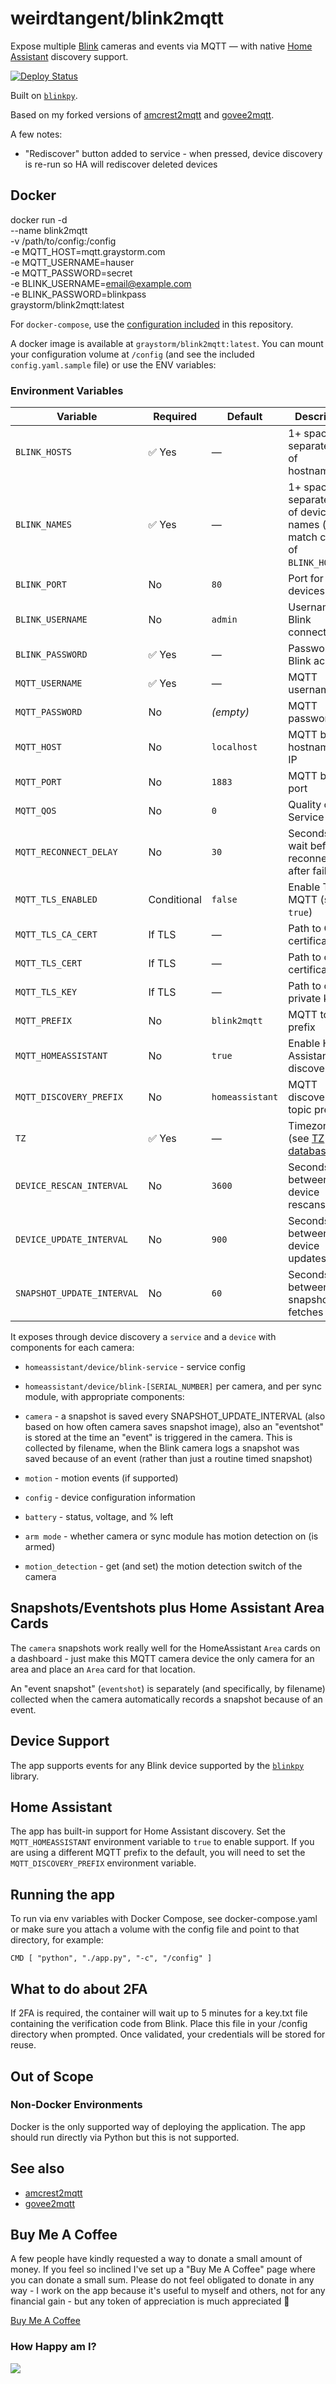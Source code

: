 # weirdtangent/blink2mqtt

Expose multiple [Blink](https://blinkforhome.com) cameras and events via MQTT —
with native [Home Assistant](https://www.home-assistant.io) discovery support.

[![Deploy Status](https://github.com/weirdtangent/blink2mqtt/actions/workflows/deploy.yaml/badge.svg)](https://github.com/weirdtangent/blink2mqtt/actions/workflows/deploy.yaml)

Built on [`blinkpy`](https://github.com/fronzbot/blinkpy).

Based on my forked versions of [amcrest2mqtt](https://github.com/weirdtangent/amcrest2mqtt)
and [govee2mqtt](https://github.com/weirdtangent/govee2mqtt).

A few notes:
* "Rediscover" button added to service - when pressed, device discovery is re-run so HA will rediscover deleted devices

## Docker

docker run -d \
  --name blink2mqtt \
  -v /path/to/config:/config \
  -e MQTT_HOST=mqtt.graystorm.com \
  -e MQTT_USERNAME=hauser \
  -e MQTT_PASSWORD=secret \
  -e BLINK_USERNAME=email@example.com \
  -e BLINK_PASSWORD=blinkpass \
  graystorm/blink2mqtt:latest

For `docker-compose`, use the [configuration included](https://github.com/weirdtangent/blink2mqtt/blob/master/docker-compose.yaml) in this repository.

A docker image is available at `graystorm/blink2mqtt:latest`. You can mount your configuration volume at `/config` (and see the included `config.yaml.sample` file) or use the ENV variables:

### Environment Variables

| Variable | Required | Default | Description |
|-----------|-----------|----------|-------------|
| `BLINK_HOSTS` | ✅ Yes | — | 1+ space-separated list of hostnames/IPs |
| `BLINK_NAMES` | ✅ Yes | — | 1+ space-separated list of device names (must match count of `BLINK_HOSTS`) |
| `BLINK_PORT` | No | `80` | Port for Blink devices |
| `BLINK_USERNAME` | No | `admin` | Username for Blink connection |
| `BLINK_PASSWORD` | ✅ Yes | — | Password for Blink account |
| `MQTT_USERNAME` | ✅ Yes | — | MQTT username |
| `MQTT_PASSWORD` | No | *(empty)* | MQTT password |
| `MQTT_HOST` | No | `localhost` | MQTT broker hostname or IP |
| `MQTT_PORT` | No | `1883` | MQTT broker port |
| `MQTT_QOS` | No | `0` | Quality of Service (0–2) |
| `MQTT_RECONNECT_DELAY` | No | `30` | Seconds to wait before reconnecting after failure |
| `MQTT_TLS_ENABLED` | Conditional | `false` | Enable TLS for MQTT (set to `true`) |
| `MQTT_TLS_CA_CERT` | If TLS | — | Path to CA certificate |
| `MQTT_TLS_CERT` | If TLS | — | Path to client certificate |
| `MQTT_TLS_KEY` | If TLS | — | Path to client private key |
| `MQTT_PREFIX` | No | `blink2mqtt` | MQTT topic prefix |
| `MQTT_HOMEASSISTANT` | No | `true` | Enable Home Assistant discovery |
| `MQTT_DISCOVERY_PREFIX` | No | `homeassistant` | MQTT discovery topic prefix |
| `TZ` | ✅ Yes | — | Timezone (see [TZ database list](https://en.wikipedia.org/wiki/List_of_tz_database_time_zones#List)) |
| `DEVICE_RESCAN_INTERVAL` | No | `3600` | Seconds between device rescans |
| `DEVICE_UPDATE_INTERVAL` | No | `900` | Seconds between device updates |
| `SNAPSHOT_UPDATE_INTERVAL` | No | `60` | Seconds between snapshot fetches |

It exposes through device discovery a `service` and a `device` with components for each camera:

-   `homeassistant/device/blink-service` - service config

-   `homeassistant/device/blink-[SERIAL_NUMBER]` per camera, and per sync module, with appropriate components:
-    `camera`           - a snapshot is saved every SNAPSHOT_UPDATE_INTERVAL (also based on how often camera saves snapshot image), also an "eventshot" is stored at the time an "event" is triggered in the camera. This is collected by filename, when the Blink camera logs a snapshot was saved because of an event (rather than just a routine timed snapshot)
-    `motion`           - motion events (if supported)
-    `config`           - device configuration information
-    `battery`          - status, voltage, and % left
-    `arm mode`         - whether camera or sync module has motion detection on (is armed)
-    `motion_detection` - get (and set) the motion detection switch of the camera

## Snapshots/Eventshots plus Home Assistant Area Cards

The `camera` snapshots work really well for the HomeAssistant `Area` cards on a dashboard - just make this MQTT camera device the only camera for an area and place an `Area` card for that location.

An "event snapshot" (`eventshot`) is separately (and specifically, by filename) collected when the camera automatically records a snapshot because of an event.

## Device Support

The app supports events for any Blink device supported by the [`blinkpy`](https://github.com/fronzbot/blinkpy) library.

## Home Assistant

The app has built-in support for Home Assistant discovery. Set the `MQTT_HOMEASSISTANT` environment variable to `true` to enable support.
If you are using a different MQTT prefix to the default, you will need to set the `MQTT_DISCOVERY_PREFIX` environment variable.

## Running the app

To run via env variables with Docker Compose, see docker-compose.yaml
or make sure you attach a volume with the config file and point to that directory, for example:
```
CMD [ "python", "./app.py", "-c", "/config" ]
```

## What to do about 2FA

If 2FA is required, the container will wait up to 5 minutes for a key.txt file
containing the verification code from Blink. Place this file in your /config directory
when prompted. Once validated, your credentials will be stored for reuse.

## Out of Scope

### Non-Docker Environments

Docker is the only supported way of deploying the application. The app should run directly via Python but this is not supported.

## See also
* [amcrest2mqtt](https://github.com/weirdtangent/amcrest2mqtt)
* [govee2mqtt](https://github.com/weirdtangent/govee2mqtt)

## Buy Me A Coffee

A few people have kindly requested a way to donate a small amount of money. If you feel so inclined I've set up a "Buy Me A Coffee"
page where you can donate a small sum. Please do not feel obligated to donate in any way - I work on the app because it's
useful to myself and others, not for any financial gain - but any token of appreciation is much appreciated 🙂

<a href="https://buymeacoffee.com/weirdtangent">Buy Me A Coffee</a>

### How Happy am I?

<img src="https://github.com/weirdtangent/blink2mqtt/actions/workflows/deploy.yaml/badge.svg" />
